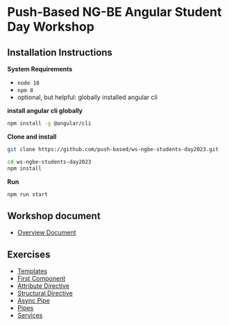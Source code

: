 # Push-Based NG-BE Angular Student Day Workshop

## Installation Instructions

**System Requirements**

* `node 18`
* `npm 8`
* optional, but helpful: globally installed angular cli

**install angular cli globally**

```bash
npm install -g @angular/cli
```

**Clone and install**

```bash
git clone https://github.com/push-based/ws-ngbe-students-day2023.git

cd ws-ngbe-students-day2023
npm install
```

**Run**

```bash
npm run start
```
## Workshop document

* [Overview Document](https://docs.google.com/document/d/1j3202nK5RRJeU60-wEbFcogWXutwTj66qkTz5w9PPPk/edit#heading=h.85w83vmv6b30)

## Exercises

* [Templates](./exercises/movies-intro_template-expressions.md)
* [First Component](./exercises/first%20component.md)
* [Attribute Directive](./exercises/attribute_directives.md)
* [Structural Directive](./exercises/movie-list_structural_directives.md)
* [Async Pipe](./exercises/http-client.md)
* [Pipes](./exercises/pipes.md)
* [Services](./exercises/services.md)
